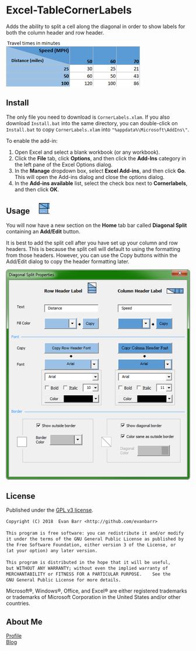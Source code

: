 # Excel-TableCornerLabels  
Adds the ability to split a cell along the diagonal in order to show labels for both the column header and row header.  

![Example1](Example1.png)


Install
-------

The only file you need to download is `CornerLabels.xlam`.  If you also download `Install.bat` into the same directory, you can double-click on `Install.bat` to copy `CornerLabels.xlam` into `"%appdata%\Microsoft\AddIns\"`.

To enable the add-in:
1. Open Excel and select a blank workbook (or any workbook).
1. Click the __File__ tab, click __Options__, and then click the __Add-Ins__ category in the left pane of the Excel Options dialog.
1. In the __Manage__ dropdown box, select __Excel Add-ins__, and then click __Go__.  This will open the Add-ins dialog and close the options dialog.
1. In the __Add-ins available__ list, select the check box next to __Cornerlabels__, and then click __OK__.


Usage &nbsp; &nbsp; ![icon](/CustomUI/images/icoAddEdit.png)
-----

You will now have a new section on the __Home__ tab bar called __Diagonal Split__ containing an __Add/Edit__ button.

It is best to add the split cell after you have set up your column and row headers.  This is because the split cell will default to using the formatting from those headers.  However, you can use the Copy buttons within the Add/Edit dialog to copy the header formatting later.

![Add Edit Dialog](Add_Edit_Dialog.png)


License
-------

Published under the [GPL v3 license](LICENSE).

	Copyright (C) 2018  Evan Barr <http://github.com/evanbarr>

	This program is free software: you can redistribute it and/or modify
	it under the terms of the GNU General Public License as published by
	the Free Software Foundation, either version 3 of the License, or
	(at your option) any later version.

	This program is distributed in the hope that it will be useful,
	but WITHOUT ANY WARRANTY; without even the implied warranty of
	MERCHANTABILITY or FITNESS FOR A PARTICULAR PURPOSE.	See the
	GNU General Public License for more details.

Microsoft®, Windows®, Office, and Excel® are either registered
trademarks or trademarks of Microsoft Corporation in the United States
and/or other countries.


About Me
--------
[Profile][]  
[Blog][]  

[Profile]: https://www.linkedin.com/in/evanbarr/
[Blog]: https://evansblog.thebarrs.info
